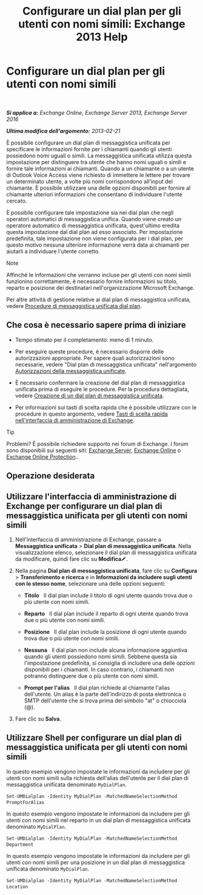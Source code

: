 ﻿---
title: 'Configurare un dial plan per gli utenti con nomi simili: Exchange 2013 Help'
TOCTitle: Configurare un dial plan per gli utenti con nomi simili
ms:assetid: 14783f45-95f5-49de-8215-0a3aef7dc034
ms:mtpsurl: https://technet.microsoft.com/it-it/library/Bb266943(v=EXCHG.150)
ms:contentKeyID: 51407339
ms.date: 05/22/2018
mtps_version: v=EXCHG.150
ms.translationtype: MT
---

# Configurare un dial plan per gli utenti con nomi simili

 

_**Si applica a:** Exchange Online, Exchange Server 2013, Exchange Server 2016_

_**Ultima modifica dell'argomento:** 2013-02-21_

È possibile configurare un dial plan di messaggistica unificata per specificare le informazioni fornite per i chiamanti quando gli utenti possiedono nomi uguali o simili. La messaggistica unificata utilizza questa impostazione per distinguere tra utente che hanno nomi uguali o simili e fornire tale informazioni ai chiamanti. Quando a un chiamante o a un utente di Outlook Voice Access viene richiesto di immettere le lettere per trovare un determinato utente, a volte più nomi corrispondono all'input del chiamante. È possibile utilizzare una delle opzioni disponibili per fornire al chiamante ulteriori informazioni che consentano di individuare l'utente cercato.

È possibile configurare tale impostazione sia nei dial plan che negli operatori automatici di messaggistica unifica. Quando viene creato un operatore automatico di messaggistica unificata, quest'ultimo eredita questa impostazione dal dial plan ad esso associato. Per impostazione predefinita, tale impostazione non viene configurata per i dial plan, per questo motivo nessuna ulteriore informazione verrà data ai chiamanti per aiutarli a individuare l'utente corretto.


> [!NOTE]
> Affinché le informazioni che verranno incluse per gli utenti con nomi simili funzionino correttamente, è necessario fornire informazioni su titolo, reparto e posizione dei destinatari nell'organizzazione Microsoft Exchange.



Per altre attività di gestione relative ai dial plan di messaggistica unificata, vedere [Procedure di messaggistica unificata dial plan](um-dial-plan-procedures-exchange-2013-help.md).

## Che cosa è necessario sapere prima di iniziare

  - Tempo stimato per il completamento: meno di 1 minuto.

  - Per eseguire queste procedure, è necessario disporre delle autorizzazioni appropriate. Per sapere quali autorizzazioni sono necessarie, vedere "Dial plan di messaggistica unificata" nell'argomento [Autorizzazioni della messaggistica unificate](unified-messaging-permissions-exchange-2013-help.md).

  - È necessario confermare la creazione del dial plan di messaggistica unificata prima di eseguire le procedure. Per la procedura dettagliata, vedere [Creazione di un dial plan di messaggistica unificata](create-a-um-dial-plan-exchange-2013-help.md).

  - Per informazioni sui tasti di scelta rapida che è possibile utilizzare con le procedure in questo argomento, vedere [Tasti di scelta rapida nell'interfaccia di amministrazione di Exchange](keyboard-shortcuts-in-the-exchange-admin-center-exchange-online-protection-help.md).


> [!TIP]
> Problemi? È possibile richiedere supporto nei forum di Exchange. I forum sono disponibili sui seguenti siti: <A href="https://go.microsoft.com/fwlink/p/?linkid=60612">Exchange Server</A>, <A href="https://go.microsoft.com/fwlink/p/?linkid=267542">Exchange Online</A> o <A href="https://go.microsoft.com/fwlink/p/?linkid=285351">Exchange Online Protection</A>..



## Operazione desiderata

## Utilizzare l'interfaccia di amministrazione di Exchange per configurare un dial plan di messaggistica unificata per gli utenti con nomi simili

1.  Nell'interfaccia di amministrazione di Exchange, passare a **Messaggistica unificata** \> **Dial plan di messaggistica unificata**. Nella visualizzazione elenco, selezionare il dial plan di messaggistica unificata da modificare, quindi fare clic su **Modifica**![Icona Modifica](images/JJ218640.6f53ccb2-1f13-4c02-bea0-30690e6ea71d(EXCHG.150).gif "Icona Modifica").

2.  Nella pagina **Dial plan di messaggistica unificata**, fare clic su **Configura** \> **Transferimento e ricerca** e in **Informazioni da includere sugli utenti con lo stesso nome**, selezionare una delle opzioni seguenti:
    
      - **Titolo**   Il dial plan include il titolo di ogni utente quando trova due o più utente con nomi simili.
    
      - **Reparto**   Il dial plan include il reparto di ogni utente quando trova due o più utente con nomi simili.
    
      - **Posizione**   Il dial plan include la posizione di ogni utente quando trova due o più utente con nomi simili.
    
      - **Nessuna**   Il dial plan non include alcuna informazione aggiuntiva quando gli utenti possiedono nomi simili. Sebbene questa sia l'impostazione predefinita, si consiglia di includere una delle opzioni disponibili per i chiamanti. In caso contrario, i chiamanti non potranno distinguere due o più utente con nomi simili.
    
      - **Prompt per l'alias**   Il dial plan richiede al chiamante l'alias dell'utente. Un alias è la parte dell'indirizzo di posta elettronica o SMTP dell'utente che si trova prima del simbolo "at" o chiocciola (@).

3.  Fare clic su **Salva**.

## Utilizzare Shell per configurare un dial plan di messaggistica unificata per gli utenti con nomi simili

In questo esempio vengono impostate le informazioni da includere per gli utenti con nomi simili sulla richiesta dell'alias dell'utente per il dial plan di messaggistica unificata denominato `MyDialPlan`.

    Set-UMDialplan -Identity MyDialPlan -MatchedNameSelectionMethod PromptForAlias

In questo esempio vengono impostate le informazioni da includere per gli utenti con nomi simili nel reparto in un dial plan di messaggistica unificata denominato `MyDialPlan`.

    Set-UMDialplan -Identity MyDialPlan -MatchedNameSelectionMethod Department

In questo esempio vengono impostate le informazioni da includere per gli utenti con nomi simili per una posizione in un dial plan di messaggistica unificata denominato `MyDialPlan`.

    Set-UMDialplan -Identity MyDialPlan -MatchedNameSelectionMethod Location


